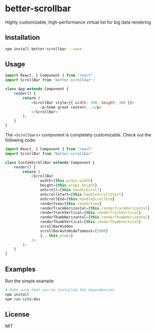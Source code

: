# better-scrollbar

Highly customizable, high-performance virtual list for big data rendering

## Installation
```bash
npm install better-scrollbar --save
```

## Usage

```javascript
import React, { Component } from "react"
import ScrollBar from 'better-scrollbar';

class App extends Component {
	render() {
		return (
			<ScrollBar style={{ width: 500, height: 300 }}>
				<p>Some great content...</p>
			</ScrollBar>
		);
	}
}
```

The `<Scrollbars>` component is completely customizable. Check out the following code:

```javascript
import React, { Component } from "react"
import ScrollBar from "better-scrollbar"

class CustomScrollBar extends Component {
	render() {
		return (
			<ScrollBar
				width={this.props.width}
				height={this.props.height}
				onScroll={this.handleScroll}
				onScrollStart={this.handleScrollStart}
				onScrollEnd={this.handleScrollEnd}
				renderView={this.renderView}
				renderTrackHorizontal={this.renderTrackHorizontal}
				renderTrackVertical={this.renderTrackVertical}
				renderThumbHorizontal={this.renderThumbHorizontal}
				renderThumbVertical={this.renderThumbVertical}
				scrollBarHidden
				scrollBarAutoHideTimeout={1000}
				{...this.props}
			/>
		);
	}
}
```

## Examples

Run the simple example:
```bash
# Make sure that you've installed the dependencies
npm install
npm run site:dev
```


## License

MIT
